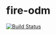# fire-odm

[![Build Status](https://travis-ci.com/sugarush/fire-odm.svg?branch=master)](https://travis-ci.com/sugarush/fire-odm)
